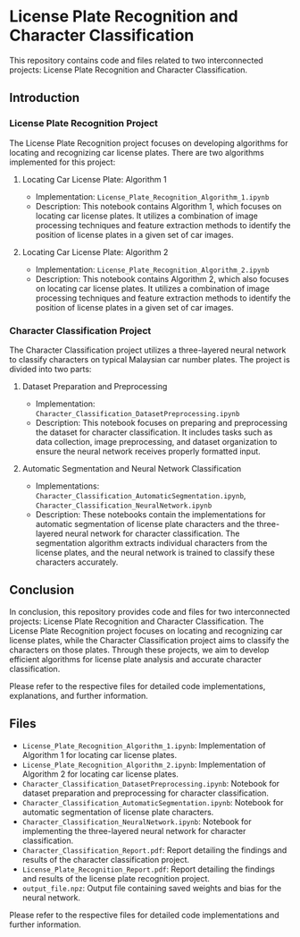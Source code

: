 # License Plate Recognition and Character Classification

This repository contains code and files related to two interconnected projects: License Plate Recognition and Character Classification.

## Introduction

### License Plate Recognition Project

The License Plate Recognition project focuses on developing algorithms for locating and recognizing car license plates. There are two algorithms implemented for this project:

1. Locating Car License Plate: Algorithm 1
   - Implementation: `License_Plate_Recognition_Algorithm_1.ipynb`
   - Description: This notebook contains Algorithm 1, which focuses on locating car license plates. It utilizes a combination of image processing techniques and feature extraction methods to identify the position of license plates in a given set of car images.

2. Locating Car License Plate: Algorithm 2
   - Implementation: `License_Plate_Recognition_Algorithm_2.ipynb`
   - Description: This notebook contains Algorithm 2, which also focuses on locating car license plates. It utilizes a combination of image processing techniques and feature extraction methods to identify the position of license plates in a given set of car images.

### Character Classification Project

The Character Classification project utilizes a three-layered neural network to classify characters on typical Malaysian car number plates. The project is divided into two parts:

1. Dataset Preparation and Preprocessing
   - Implementation: `Character_Classification_DatasetPreprocessing.ipynb`
   - Description: This notebook focuses on preparing and preprocessing the dataset for character classification. It includes tasks such as data collection, image preprocessing, and dataset organization to ensure the neural network receives properly formatted input.

2. Automatic Segmentation and Neural Network Classification
   - Implementations: `Character_Classification_AutomaticSegmentation.ipynb`, `Character_Classification_NeuralNetwork.ipynb`
   - Description: These notebooks contain the implementations for automatic segmentation of license plate characters and the three-layered neural network for character classification. The segmentation algorithm extracts individual characters from the license plates, and the neural network is trained to classify these characters accurately.

## Conclusion

In conclusion, this repository provides code and files for two interconnected projects: License Plate Recognition and Character Classification. The License Plate Recognition project focuses on locating and recognizing car license plates, while the Character Classification project aims to classify the characters on those plates. Through these projects, we aim to develop efficient algorithms for license plate analysis and accurate character classification.

Please refer to the respective files for detailed code implementations, explanations, and further information.

## Files

- `License_Plate_Recognition_Algorithm_1.ipynb`: Implementation of Algorithm 1 for locating car license plates.
- `License_Plate_Recognition_Algorithm_2.ipynb`: Implementation of Algorithm 2 for locating car license plates.
- `Character_Classification_DatasetPreprocessing.ipynb`: Notebook for dataset preparation and preprocessing for character classification.
- `Character_Classification_AutomaticSegmentation.ipynb`: Notebook for automatic segmentation of license plate characters.
- `Character_Classification_NeuralNetwork.ipynb`: Notebook for implementing the three-layered neural network for character classification.
- `Character_Classification_Report.pdf`: Report detailing the findings and results of the character classification project.
- `License_Plate_Recognition_Report.pdf`: Report detailing the findings and results of the license plate recognition project.
- `output_file.npz`: Output file containing saved weights and bias for the neural network.

Please refer to the respective files for detailed code implementations and further information.
